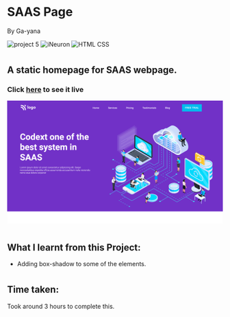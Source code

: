 # SAAS Page
By Ga-yana

![project 5](https://img.shields.io/badge/Project%20-13-blueviolet) ![iNeuron](https://img.shields.io/badge/iNeuron-FullStack-blueviolet)
![HTML CSS](https://img.shields.io/badge/HTML-CSS-blueviolet)  
#

## A static homepage for SAAS webpage.

### Click [here]() to see it live

![Homepage](./Images/Screenshot%202022-08-05%20at%209.20.42%20PM.png)


# 

## What I learnt from this Project:

- Adding box-shadow to some of the elements. 

#
## Time taken:
 Took around 3 hours to complete this.
# 
